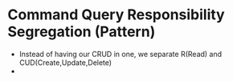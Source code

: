 # Command Query Responsibility Segregation (Pattern)
  - Instead of having our CRUD in one, we separate R(Read) and CUD(Create,Update,Delete)
  - 
